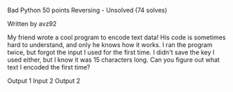 
Bad Python 50 points
Reversing - Unsolved (74 solves)

Written by avz92

My friend wrote a cool program to encode text data! His code is sometimes hard to understand, and only he knows how it works. I ran the program twice, but forgot the input I used for the first time. I didn't save the key I used either, but I know it was 15 characters long. Can you figure out what text I encoded the first time?

Output 1 Input 2 Output 2

